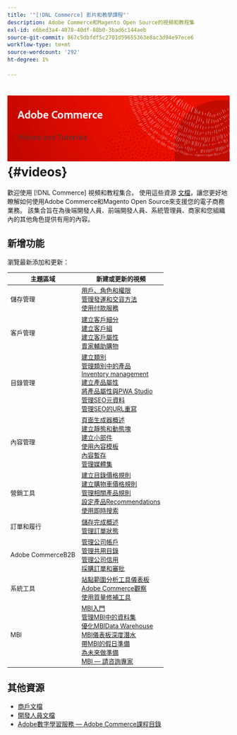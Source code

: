 ```yaml
---
title: '"[!DNL Commerce] 影片和教學課程"'
description: Adobe Commerce和Magento Open Source的視頻和教程集
exl-id: e6bed3a4-4078-40df-88b0-3bad6c144aeb
source-git-commit: 867c5dbfdf5c2701d59655363e8ac3d94e97ece6
workflow-type: tm+mt
source-wordcount: '292'
ht-degree: 1%

---
```


# <!-- use banner as heading -->![商業視頻和Tutorials](../assets/banner-videos-home.png) {#videos}

歡迎使用 [!DNL Commerce] 視頻和教程集合。 使用這些資源 [文檔](https://experienceleague.adobe.com/docs/commerce.html)，讓您更好地瞭解如何使用Adobe Commerce和Magento Open Source來支援您的電子商務業務。 該集合旨在為後端開發人員、前端開發人員、系統管理員、商家和您組織內的其他角色提供有用的內容。

## 新增功能

瀏覽最新添加和更新：

| 主題區域 | 新建或更新的視頻 |
| ------------ | ---------- |
| 儲存管理 | [用戶、角色和權限](./merchant/users-roles-permissions.md) <br>[管理發運和交貨方法](./merchant/shipping-delivery.md) <br>[使用付款服務](./merchant/payment-services.md) |
| 客戶管理 | [建立客戶細分](./merchant/customer-segments.md) <br>[建立客戶組](./merchant/customer-groups.md) <br>[建立客戶屬性](./merchant/customer-attributes.md) <br>[賣家輔助購物](./merchant/seller-assisted-shopping.md) |
| 目錄管理 | [建立類別](./merchant/category-create.md) <br>[管理類別中的產品](./merchant/category-products.md) <br>[Inventory management](./merchant/inventory-management.md) <br>[建立產品屬性](./merchant/product-attributes-create.md) <br>[將產品屬性與PWA Studio](./merchant/product-attributes-pwa.md) <br>[管理SEO元資料](./merchant/seo-metadata.md) <br>[管理SEO的URL重寫](./merchant/seo-url-rewrites.md) |
| 內容管理 | [頁面生成器概述](./merchant/page-builder-overview.md) <br>[建立靜態和動態塊](./merchant/static-dynamic-blocks.md) <br>[建立小部件](./merchant/widgets.md) <br>[使用內容模板](./merchant/content-templates.md) <br>[內容暫存](./merchant/content-staging.md) <br>[管理媒體集](./merchant/media-gallery.md) |
| 營銷工具 | [建立目錄價格規則](./merchant/catalog-price-rules.md) <br>[建立購物車價格規則](./merchant/cart-price-rules.md) <br>[管理相關產品規則](./merchant/related-product-rules.md) <br>[設定產品Recommendations](./merchant/product-recommendations.md) <br>[使用即時搜索](./merchant/live-search.md) |
| 訂單和履行 | [儲存完成概述](./merchant/store-fulfillment.md) <br>[管理訂單狀態](./merchant/order-status.md) |
| Adobe CommerceB2B | [管理公司帳戶](./merchant/b2b/company-accounts.md)  <br>[管理共用目錄](./merchant/b2b/shared-catalogs.md) <br>[管理公司信用](./merchant/b2b/company-credit.md) <br>[採購訂單和審批](./merchant/b2b/purchase-orders.md) |
| 系統工具 | [站點範圍分析工具儀表板](./tools/site-wide-analysis-tool.md) <br>[Adobe Commerce觀察](./tools/observation-tool.md) <br>[使用質量修補工具](./tools/quality-patch-tool.md) |
| MBI | [MBI入門](./merchant/business-intelligence/webinars/getting-started.md) <br>[管理MBI中的資料集](./merchant/business-intelligence/webinars/manage-data-sets.md) <br>[優化MBIData Warehouse](./merchant/business-intelligence/webinars/optimize-data-warehouse.md)<br>[MBI儀表板深度潛水](./merchant/business-intelligence/webinars/dashboards-deep-dive.md) <br>[帶MBI的假日準備](./merchant/business-intelligence/webinars/holiday-readiness.md) <br>[為未來做準備](./merchant/business-intelligence/prepare-for-future.md) <br>[MBI — 請咨詢專家](./merchant/business-intelligence/webinars/ask-expert.md) |

## 其他資源

- [商戶文檔](https://experienceleague.adobe.com/docs/commerce-admin/user-guides/home.html)
- [開發人員文檔](https://devdocs.magento.com/)
- [Adobe數字學習服務 — Adobe Commerce課程目錄](https://learning.adobe.com/catalog.html?solution=Adobe%20Commerce)

